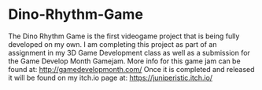 # Dino-Rhythm-Game
The Dino Rhythm Game is the first videogame project that is being fully developed on my own. I am completing this project as part of an assignment in my 3D Game Development class as well as a submission for the Game Develop Month Gamejam. More info for this game jam can be found at: http://gamedevelopmonth.com/ Once it is completed and released it will be found on my itch.io page at: https://juniperistic.itch.io/
